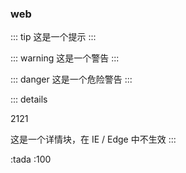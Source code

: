 ### web

::: tip
这是一个提示
:::

::: warning
这是一个警告
:::

::: danger
这是一个危险警告
:::

::: details

<p>2121</p>

这是一个详情块，在 IE / Edge 中不生效
:::

:tada :100

<FlowChart-index :nodeItemList="nodeItemList"></FlowChart-index>
<script>
    export default{
        data() {
            return{
                nodeItemList: [
        {
          meta: {
            label: '开始',
            name: '开始',
            type: 'start',
          },
        },
        {
          meta: {
            label: '结束',
            name: '结束',
            type: 'end',
            shape: 'ellipse',
          },
        },
        {
          meta: {
            label: '任务',
            name: '任务',
            type: 'task',
            shape: 'diamond',
          },
        },
        {
          meta: {
            label: '完成',
            name: '完成',
            type: 'finish',
            shape: 'circle',
          },
        },
      ],
            }
        }
    }
    </script>